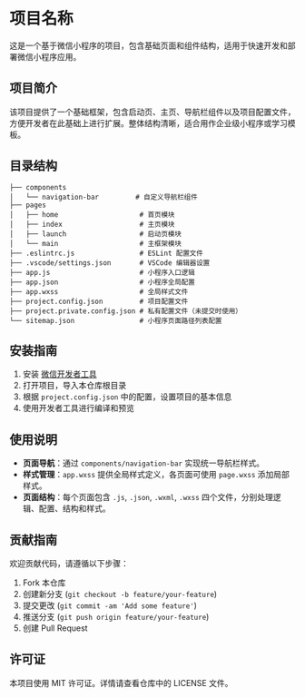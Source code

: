 

# 项目名称

这是一个基于微信小程序的项目，包含基础页面和组件结构，适用于快速开发和部署微信小程序应用。

## 项目简介

该项目提供了一个基础框架，包含启动页、主页、导航栏组件以及项目配置文件，方便开发者在此基础上进行扩展。整体结构清晰，适合用作企业级小程序或学习模板。

## 目录结构

```
├── components
│   └── navigation-bar         # 自定义导航栏组件
├── pages
│   ├── home                    # 首页模块
│   ├── index                   # 主页模块
│   ├── launch                  # 启动页模块
│   └── main                    # 主框架模块
├── .eslintrc.js                # ESLint 配置文件
├── .vscode/settings.json       # VSCode 编辑器设置
├── app.js                      # 小程序入口逻辑
├── app.json                    # 小程序全局配置
├── app.wxss                    # 全局样式文件
├── project.config.json         # 项目配置文件
├── project.private.config.json # 私有配置文件（未提交时使用）
└── sitemap.json                # 小程序页面路径列表配置
```

## 安装指南

1. 安装 [微信开发者工具](https://developers.weixin.qq.com/miniprogram/dev/devtools/download.html)
2. 打开项目，导入本仓库根目录
3. 根据 `project.config.json` 中的配置，设置项目的基本信息
4. 使用开发者工具进行编译和预览

## 使用说明

- **页面导航**：通过 `components/navigation-bar` 实现统一导航栏样式。
- **样式管理**：`app.wxss` 提供全局样式定义，各页面可使用 `page.wxss` 添加局部样式。
- **页面结构**：每个页面包含 `.js`, `.json`, `.wxml`, `.wxss` 四个文件，分别处理逻辑、配置、结构和样式。

## 贡献指南

欢迎贡献代码，请遵循以下步骤：
1. Fork 本仓库
2. 创建新分支 (`git checkout -b feature/your-feature`)
3. 提交更改 (`git commit -am 'Add some feature'`)
4. 推送分支 (`git push origin feature/your-feature`)
5. 创建 Pull Request

## 许可证

本项目使用 MIT 许可证。详情请查看仓库中的 LICENSE 文件。
